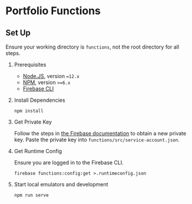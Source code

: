 # Portfolio Functions

## Set Up

Ensure your working directory is `functions`, not the root directory for all steps.

1. Prerequisites

   - [Node.JS](https://nodejs.org/en/), version `=12.x`
   - [NPM](https://www.npmjs.com/), version `>=6.x`
   - [Firebase CLI](https://firebase.google.com/docs/cli)

2. Install Dependencies

   ```shell
   npm install
   ```

3. Get Private Key

   Follow the steps in [the Firebase documentation](https://firebase.google.com/docs/admin/setup#initialize-sdk) to obtain a new private key. Paste the private key into `functions/src/service-account.json`.

4. Get Runtime Config

   Ensure you are logged in to the Firebase CLI.

   ```shell
   firebase functions:config:get >.runtimeconfig.json
   ```

5. Start local emulators and development

   ```shell
   npm run serve
   ```
